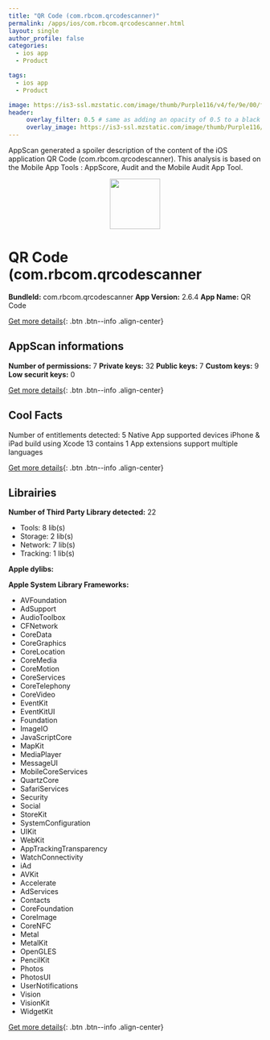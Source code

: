 ```yaml
---
title: "QR Code (com.rbcom.qrcodescanner)"
permalink: /apps/ios/com.rbcom.qrcodescanner.html
layout: single
author_profile: false
categories: 
  - ios app 
  - Product 

tags: 
  - ios app 
  - Product 

image: https://is3-ssl.mzstatic.com/image/thumb/Purple116/v4/fe/9e/00/fe9e0072-2033-64a7-e1ee-2dcb9c5d7b85/AppIcon-0-1x_U007emarketing-0-7-0-85-220.png/512x512bb.jpg
header: 
     overlay_filter: 0.5 # same as adding an opacity of 0.5 to a black background
     overlay_image: https://is3-ssl.mzstatic.com/image/thumb/Purple116/v4/fe/9e/00/fe9e0072-2033-64a7-e1ee-2dcb9c5d7b85/AppIcon-0-1x_U007emarketing-0-7-0-85-220.png/512x512bb.jpg
---
```

AppScan generated a spoiler description of the content of the iOS application QR Code (com.rbcom.qrcodescanner). This analysis is based on the Mobile App Tools : AppScore, Audit and the Mobile Audit App Tool.

  
  
<div style="text-align: center;"><img src="https://is3-ssl.mzstatic.com/image/thumb/Purple116/v4/fe/9e/00/fe9e0072-2033-64a7-e1ee-2dcb9c5d7b85/AppIcon-0-1x_U007emarketing-0-7-0-85-220.png/512x512bb.jpg" width="100" height="100"></div>  
  
# QR Code (com.rbcom.qrcodescanner

**BundleId:** com.rbcom.qrcodescanner
**App Version:** 2.6.4
**App Name:** QR Code


[Get more details](/pricing.html){: .btn .btn--info .align-center}  
  
## AppScan informations 

**Number of permissions:** 7
**Private keys:** 32
**Public keys:** 7
**Custom keys:** 9
**Low securit keys:** 0
  
[Get more details](/pricing.html){: .btn .btn--info .align-center}

## Cool Facts

Number of entitlements detected: 5
Native App
supported devices iPhone & iPad
build using Xcode 13
contains 1 App extensions
support multiple languages
  
[Get more details](/pricing.html){: .btn .btn--info .align-center}

## Librairies 
**Number of Third Party Library detected:** 22
- Tools: 8 lib(s)
- Storage: 2 lib(s)
- Network: 7 lib(s)
- Tracking: 1 lib(s)

**Apple dylibs:**


**Apple System Library Frameworks:**
- AVFoundation
- AdSupport
- AudioToolbox
- CFNetwork
- CoreData
- CoreGraphics
- CoreLocation
- CoreMedia
- CoreMotion
- CoreServices
- CoreTelephony
- CoreVideo
- EventKit
- EventKitUI
- Foundation
- ImageIO
- JavaScriptCore
- MapKit
- MediaPlayer
- MessageUI
- MobileCoreServices
- QuartzCore
- SafariServices
- Security
- Social
- StoreKit
- SystemConfiguration
- UIKit
- WebKit
- AppTrackingTransparency
- WatchConnectivity
- iAd
- AVKit
- Accelerate
- AdServices
- Contacts
- CoreFoundation
- CoreImage
- CoreNFC
- Metal
- MetalKit
- OpenGLES
- PencilKit
- Photos
- PhotosUI
- UserNotifications
- Vision
- VisionKit
- WidgetKit


  
[Get more details](/pricing.html){: .btn .btn--info .align-center}

